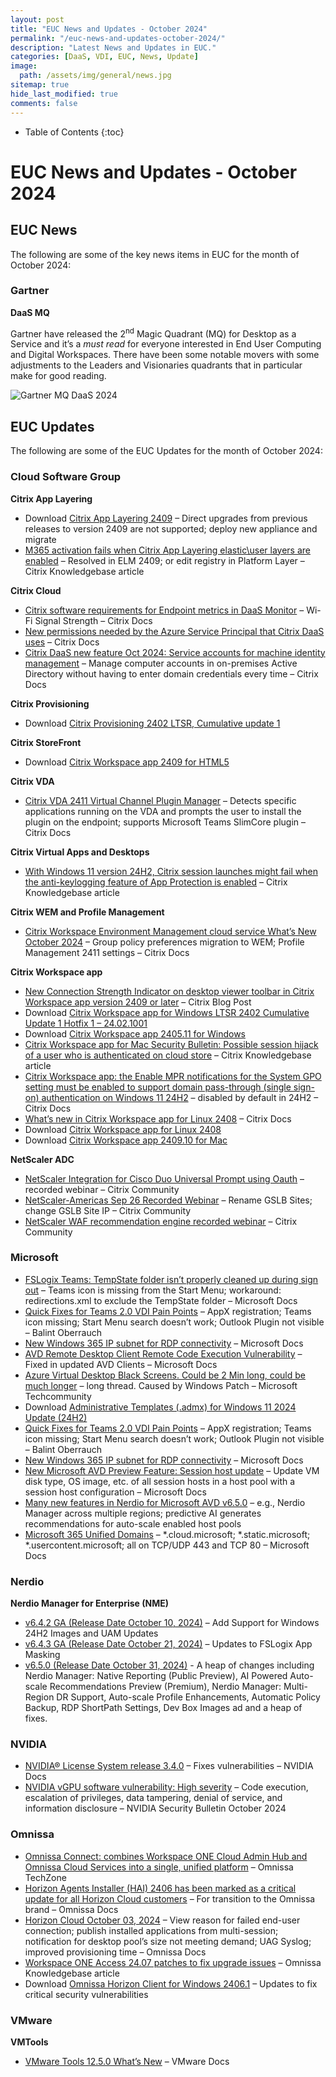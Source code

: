 ```yaml
---
layout: post
title: "EUC News and Updates - October 2024"
permalink: "/euc-news-and-updates-october-2024/"
description: "Latest News and Updates in EUC."
categories: [DaaS, VDI, EUC, News, Update]
image:
  path: /assets/img/general/news.jpg
sitemap: true
hide_last_modified: true
comments: false
---
```


<!--excerpt-->

-  Table of Contents
{:toc}

# EUC News and Updates - October 2024

## EUC News
The following are some of the key news items in EUC for the month of October 2024:

### Gartner

**DaaS MQ**

Gartner have released the 2<sup>nd</sup> Magic Quadrant (MQ) for Desktop as a Service and it’s a _must read_ for everyone interested in End User Computing and Digital Workspaces. There have been some notable movers with some adjustments to the Leaders and Visionaries quadrants that in particular make for good reading.

![Gartner MQ DaaS 2024](/assets/img/euc-news-and-updates-october-2024/Gartner-MQ-DaaS-2024.png "Gartner MQ DaaS 2024")

## EUC Updates

The following are some of the EUC Updates for the month of October 2024:

### Cloud Software Group

**Citrix App Layering**

- Download [Citrix App Layering 2409](https://citrix.com/downloads/citrix-app-layering/product-software/citrix-app-layering-2409.html) – Direct upgrades from previous releases to version 2409 are not supported; deploy new appliance and migrate
- [M365 activation fails when Citrix App Layering elastic\\user layers are enabled](https://support.citrix.com/s/article/CTX691919-m365-activation-fails-when-app-layering-elasticuser-layers-are-enabled?language=en_US) – Resolved in ELM 2409; or edit registry in Platform Layer – Citrix Knowledgebase article

**Citrix Cloud**

- [Citrix software requirements for Endpoint metrics in DaaS Monitor](https://docs.citrix.com/en-us/citrix-daas/monitor/troubleshoot-deployments/user-issues/session-performance#session-performance-metrics) – Wi-Fi Signal Strength – Citrix Docs
- [New permissions needed by the Azure Service Principal that Citrix DaaS uses](https://docs.citrix.com/en-us/citrix-daas/install-configure/connections/connection-azure-resource-manager.html#general-permissions) – Citrix Docs
- [Citrix DaaS new feature Oct 2024: Service accounts for machine identity management](https://docs.citrix.com/en-us/citrix-daas/whats-new) – Manage computer accounts in on-premises Active Directory without having to enter domain credentials every time – Citrix Docs

**Citrix Provisioning**

- Download [Citrix Provisioning 2402 LTSR, Cumulative update 1](https://citrix.com/downloads/provisioning-services/product-software/provisioning-services-24021.html)

**Citrix StoreFront**

- Download [Citrix Workspace app 2409 for HTML5](https://citrix.com/downloads/workspace-app/html5/workspace-app-for-html5-latest.html)

**Citrix VDA**

- [Citrix VDA 2411 Virtual Channel Plugin Manager](https://docs.citrix.com/en-us/citrix-virtual-apps-desktops/multimedia/virtual-channel-plugin-manager) – Detects specific applications running on the VDA and prompts the user to install the plugin on the endpoint; supports Microsoft Teams SlimCore plugin – Citrix Docs

**Citrix Virtual Apps and Desktops**

- [With Windows 11 version 24H2, Citrix session launches might fail when the anti-keylogging feature of App Protection is enabled](https://support.citrix.com/s/article/CTX691784-session-launch-failure-issue-when-anti-keylogging-is-enabled-windows-11-24h2-update?language=en_US) – Citrix Knowledgebase article

**Citrix WEM and Profile Management**

- [Citrix Workspace Environment Management cloud service What’s New October 2024](https://docs.citrix.com/en-us/workspace-environment-management/service/whats-new.html#october-2024) – Group policy preferences migration to WEM; Profile Management 2411 settings – Citrix Docs

**Citrix Workspace app**

- [New Connection Strength Indicator on desktop viewer toolbar in Citrix Workspace app version 2409 or later](https://citrix.com/blogs/2024/09/30/introducing-the-new-connection-strength-indicator-say-goodbye-to-connectivity-woes/) – Citrix Blog Post
- Download [Citrix Workspace app for Windows LTSR 2402 Cumulative Update 1 Hotfix 1 – 24.02.1001](https://citrix.com/downloads/workspace-app/workspace-app-for-windows-long-term-service-release/workspace-app-for-windows-LTSR-cu1-hotfix1.html)
- Download [Citrix Workspace app 2405.11 for Windows](https://citrix.com/downloads/workspace-app/windows/workspace-app-for-windows-latest.ext.html)
- [Citrix Workspace app for Mac Security Bulletin: Possible  session hijack of a  user who is authenticated on cloud store](https://support.citrix.com/s/article/CTX691484-citrix-workspace-app-for-mac-security-bulletin-for-cve20247549?language=en_US) – Citrix Knowledgebase article
- [Citrix Workspace app: the Enable MPR notifications for the System GPO setting must be enabled to support domain pass-through (single sign-on) authentication on Windows 11 24H2](https://docs.citrix.com/en-us/citrix-workspace-app-for-windows/about.html) – disabled by default in 24H2 – Citrix Docs
- [What’s new in Citrix Workspace app for Linux 2408](https://docs.citrix.com/en-us/citrix-workspace-app-for-linux/whats-new.html) – Citrix Docs
- Download [Citrix Workspace app for Linux 2408](https://citrix.com/downloads/workspace-app/linux/workspace-app-for-linux-latest.html)
- Download [Citrix Workspace app 2409.10 for Mac](https://citrix.com/downloads/workspace-app/mac/workspace-app-for-mac-latest.ext.html)

**NetScaler ADC**

- [NetScaler Integration for Cisco Duo Universal Prompt using Oauth](https://community.citrix.com/events/event/98-netscaler-live-demo-netscaler-integration-for-cisco-duo-universal-prompt-using-oauth/) – recorded webinar – Citrix Community
- [NetScaler-Americas Sep 26 Recorded Webinar](https://community.citrix.com/events/event/101-citrix-community-webinar-netscaler-americas-sep-26/) – Rename GSLB Sites; change GSLB Site IP – Citrix Community
- [NetScaler WAF recommendation engine recorded webinar](https://community.citrix.com/events/event/99-fortify-your-web-security-mastering-waf-recommendations-and-sql-injection-prevention/) – Citrix Community

### Microsoft

- [FSLogix Teams: TempState folder isn’t properly cleaned up during sign out](https://learn.microsoft.com/en-us/fslogix/troubleshooting-known-issues) – Teams icon is missing from the Start Menu; workaround: redirections.xml to exclude the TempState folder – Microsoft Docs
- [Quick Fixes for Teams 2.0 VDI Pain Points](https://oberrauch.bz.it/2024/10/16/actual-quick-fixes-for-teams-2-0-vdi-pain-points/) – AppX registration; Teams icon missing; Start Menu search doesn’t work; Outlook Plugin not visible – Balint Oberrauch
- [New Windows 365 IP subnet for RDP connectivity](https://learn.microsoft.com/en-us/windows-365/enterprise/whats-new#week-of-october-14-2024) – Microsoft Docs
- [AVD Remote Desktop Client Remote Code Execution Vulnerability](https://learn.microsoft.com/en-us/azure/virtual-desktop/whats-new-client-windows?pivots=remote-desktop-msi) – Fixed in updated AVD Clients – Microsoft Docs
- [Azure Virtual Desktop Black Screens.  Could be 2 Min long, could be much longer](https://techcommunity.microsoft.com/t5/azure-virtual-desktop/azure-virtual-desktop-black-screens-on-logins-what-we-ve-tried/m-p/4250228/page/5) – long thread. Caused by Windows Patch – Microsoft Techcommunity
- Download [Administrative Templates (.admx) for Windows 11 2024 Update (24H2)](https://microsoft.com/en-us/download/details.aspx?id=106254)
- [Quick Fixes for Teams 2.0 VDI Pain Points](https://oberrauch.bz.it/2024/10/16/actual-quick-fixes-for-teams-2-0-vdi-pain-points/) – AppX registration; Teams icon missing; Start Menu search doesn’t work; Outlook Plugin not visible – Balint Oberrauch
- [New Windows 365 IP subnet for RDP connectivity](https://learn.microsoft.com/en-us/windows-365/enterprise/whats-new#week-of-october-14-2024) – Microsoft Docs
- [New Microsoft AVD Preview Feature: Session host update](https://learn.microsoft.com/en-us/azure/virtual-desktop/session-host-update) – Update VM disk type, OS image, etc. of all session hosts in a host pool with a session host configuration – Microsoft Docs
- [Many new features in Nerdio for Microsoft AVD v6.5.0](https://nmehelp.getnerdio.com/hc/en-us/articles/19837802929677-Release-Notes) – e.g., Nerdio Manager across multiple regions; predictive AI generates recommendations for auto-scale enabled host pools
- [Microsoft 365 Unified Domains](https://learn.microsoft.com/en-us/microsoft-365/enterprise/urls-and-ip-address-ranges?view=o365-worldwide#microsoft-365-unified-domains) – \*.cloud.microsoft; \*.static.microsoft; \*.usercontent.microsoft; all on TCP/UDP 443 and TCP 80 – Microsoft Docs

### Nerdio

**Nerdio Manager for Enterprise (NME)**

- [v6.4.2 GA (Release Date October 10, 2024)](https://nmehelp.getnerdio.com/hc/en-us/articles/19837802929677-Release-Notes#f17ab5ae) – Add Support for Windows 24H2 Images and UAM Updates
- [v6.4.3 GA (Release Date October 21, 2024)](https://nmehelp.getnerdio.com/hc/en-us/articles/19837802929677-Release-Notes#f575f082) – Updates to FSLogix App Masking
- [v6.5.0 (Release Date October 31, 2024)](https://nmehelp.getnerdio.com/hc/en-us/articles/19837802929677-Release-Notes#f1099099) - A heap of changes including Nerdio Manager: Native Reporting (Public Preview), AI Powered Auto-scale Recommendations Preview (Premium), Nerdio Manager: Multi-Region DR Support, Auto-scale Profile Enhancements, Automatic Policy Backup, RDP ShortPath Settings, Dev Box Images ad and a heap of fixes. 

### NVIDIA

- [NVIDIA® License System release 3.4.0](https://docs.nvidia.com/license-system/latest/nvidia-license-system-release-notes/index.html) – Fixes vulnerabilities – NVIDIA Docs
- [NVIDIA vGPU software vulnerability: High severity](https://nvidia.custhelp.com/app/answers/detail/a_id/5586) – Code execution, escalation of privileges, data tampering, denial of service, and information disclosure – NVIDIA Security Bulletin October 2024

### Omnissa

- [Omnissa Connect: combines Workspace ONE Cloud Admin Hub and Omnissa Cloud Services into a single, unified platform](https://techzone.omnissa.com/blog/introducing-omnissa-connect-part-1) – Omnissa TechZone
- [Horizon Agents Installer (HAI) 2406 has been marked as a critical update for all Horizon Cloud customers](https://docs.omnissa.com/bundle/HorizonCloudService-next-gen-ReleaseNotes/page/HorizonCloudService-nextgen-ReleaseNotes.html) – For transition to the Omnissa brand – Omnissa Docs
- [Horizon Cloud October 03, 2024](https://docs.omnissa.com/bundle/HorizonCloudService-next-gen-ReleaseNotes/page/HorizonCloudService-nextgen-ReleaseNotes.html) – View reason for failed end-user connection; publish installed applications from multi-session; notification for desktop pool’s size not meeting demand; UAG Syslog; improved provisioning time – Omnissa Docs
- [Workspace ONE Access 24.07 patches to fix upgrade issues](https://kb.omnissa.com/s/article/6000354) – Omnissa Knowledgebase article
- Download [Omnissa Horizon Client for Windows 2406.1](https://customerconnect.omnissa.com/downloads/details?downloadGroup=CART25FQ2_WIN_2406.1&productId=1027&rPId=118762"%20\t%20"_blank) – Updates to fix critical security vulnerabilities

### VMware

**VMTools**

- [VMware Tools 12.5.0 What’s New](https://docs.vmware.com/en/VMware-Tools/12.5/rn/vmware-tools-1250-release-notes/index.html) – VMware Docs
